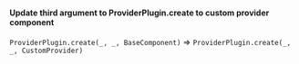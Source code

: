 #### Update third argument to ProviderPlugin.create to custom provider component

`ProviderPlugin.create(_, _, BaseComponent)` => `ProviderPlugin.create(_, _, CustomProvider)`
